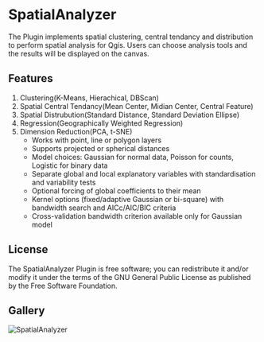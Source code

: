 # SpatialAnalyzer
The Plugin implements spatial clustering, central tendancy and distribution to perform spatial analysis for Qgis. Users can choose analysis tools and the results will be displayed on the canvas.


## Features
1. Clustering(K-Means, Hierachical, DBScan)
2. Spatial Central Tendancy(Mean Center, Midian Center, Central Feature)
3. Spatial Distrubution(Standard Distance, Standard Deviation Ellipse)
4. Regression(Geographically Weighted Regression)
5. Dimension Reduction(PCA, t-SNE)
   - Works with point, line or polygon layers
   - Supports projected or spherical distances
   - Model choices: Gaussian for normal data, Poisson for counts, Logistic for binary data
   - Separate global and local explanatory variables with standardisation and variability tests
   - Optional forcing of global coefficients to their mean
   - Kernel options (fixed/adaptive Gaussian or bi-square) with bandwidth search and AICc/AIC/BIC criteria
   - Cross-validation bandwidth criterion available only for Gaussian model

## License
The SpatialAnalyzer Plugin is free software; you can redistribute it and/or modify it under the terms of the GNU General Public License as published by the Free Software Foundation.

## Gallery
![SpatialAnalyzer](https://github.com/dj-spatial/spatial_analysis/assets/162799399/749b1c6d-940f-47b1-98b6-a9f2d8c39277)
